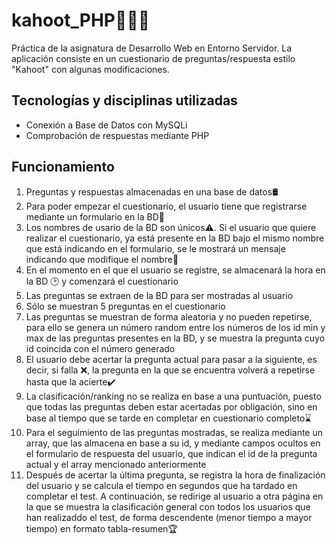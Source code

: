 # kahoot_PHP👩🏻‍💻
Práctica de la asignatura de Desarrollo Web en Entorno Servidor. 
La aplicación consiste en un cuestionario de preguntas/respuesta estilo "Kahoot" con algunas modificaciones.
## Tecnologías y disciplinas utilizadas
- Conexión a Base de Datos con MySQLi
- Comprobación de respuestas mediante PHP
## Funcionamiento
1. Preguntas y respuestas almacenadas en una base de datos🛢️
2. Para poder empezar el cuestionario, el usuario tiene que registrarse mediante un formulario en la BD📝
3. Los nombres de usario de la BD son únicos⚠️. Si el usuario que quiere realizar el cuestionario, ya está presente en la BD bajo el mismo nombre que está indicando en el formulario, se le mostrará un mensaje indicando que modifique el nombre💬
4. En el momento en el que el usuario se registre, se almacenará la hora en la BD 🕑 y comenzará el cuestionario
5. Las preguntas se extraen de la BD para ser mostradas al usuario
6. Sólo se muestran 5 preguntas en el cuestionario
7. Las preguntas se muestran de forma aleatoria y no pueden repetirse, para ello se genera un número random entre los números de los id min y max de las preguntas presentes en la BD, y se muestra la pregunta cuyo id coincida con el número generado
8. El usuario debe acertar la pregunta actual para pasar a la siguiente, es decir, si falla ❌, la pregunta en la que se encuentra volverá a repetirse hasta que la acierte✔️
9. La clasificación/ranking no se realiza en base a una puntuación, puesto que todas las preguntas deben estar acertadas por obligación, sino en base al tiempo que se tarde en completar en cuestionario completo⌛
10. Para el seguimiento de las preguntas mostradas, se realiza mediante un array, que las almacena en base a su id, y mediante campos ocultos en el formulario de respuesta del usuario, que indican el id de la pregunta actual y el array mencionado anteriormente
11. Después de acertar la última pregunta, se registra la hora de finalización del usuario y se calcula el tiempo en segundos que ha tardado en completar el test. A continuación, se redirige al usuario a otra página en la que se muestra la clasificación general con todos los usuarios que han realizaddo el test, de forma descendente (menor tiempo a mayor tiempo) en formato tabla-resumen🏆
